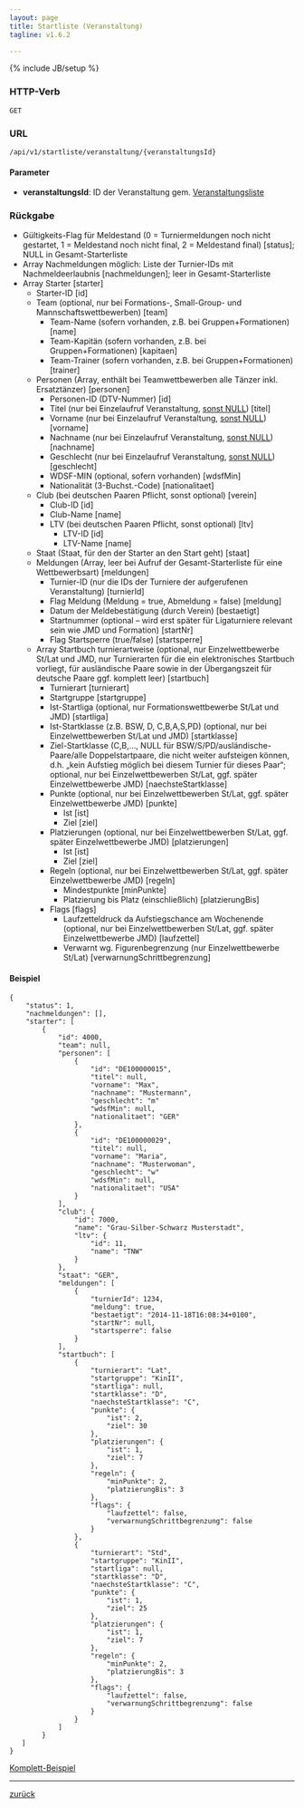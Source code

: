 ```yaml
---
layout: page
title: Startliste (Veranstaltung)
tagline: v1.6.2

---
```

{% include JB/setup %}

### HTTP-Verb ###
	GET

### URL ###
	/api/v1/startliste/veranstaltung/{veranstaltungsId}

#### Parameter ####

* **veranstaltungsId**: ID der Veranstaltung gem. [Veranstaltungsliste](veranstaltung_liste.html)

### Rückgabe ###
* Gültigkeits-Flag für Meldestand (0 = Turniermeldungen noch nicht gestartet, 1 = Meldestand noch nicht final, 2 = Meldestand final) [status]; NULL in Gesamt-Starterliste
* Array Nachmeldungen möglich: Liste der Turnier-IDs mit Nachmeldeerlaubnis [nachmeldungen]; leer in Gesamt-Starterliste
* Array Starter [starter]
  * Starter-ID [id]
  * Team (optional, nur bei Formations-, Small-Group- und Mannschaftswettbewerben) [team]
    * Team-Name (sofern vorhanden, z.B. bei Gruppen+Formationen) [name]
    * Team-Kapitän (sofern vorhanden, z.B. bei Gruppen+Formationen) [kapitaen]
    * Team-Trainer (sofern vorhanden, z.B. bei Gruppen+Formationen) [trainer]
  * Personen (Array, enthält bei Teamwettbewerben alle Tänzer inkl. Ersatztänzer) [personen]
    * Personen-ID (DTV-Nummer) [id]
    * Titel (nur bei Einzelaufruf Veranstaltung, [sonst NULL](startliste_wettbewerbsart.html)) [titel] 	* Vorname (nur bei Einzelaufruf Veranstaltung, [sonst NULL](startliste_wettbewerbsart.html)) [vorname]	* Nachname (nur bei Einzelaufruf Veranstaltung, [sonst NULL](startliste_wettbewerbsart.html)) [nachname]	* Geschlecht (nur bei Einzelaufruf Veranstaltung, [sonst NULL](startliste_wettbewerbsart.html)) [geschlecht]	* WDSF-MIN (optional, sofern vorhanden) [wdsfMin]	* Nationalität (3-Buchst.-Code) [nationalitaet]
  * Club (bei deutschen Paaren Pflicht, sonst optional) [verein]	* Club-ID [id]	* Club-Name [name]	* LTV (bei deutschen Paaren Pflicht, sonst optional) [ltv]	  * LTV-ID [id]	  * LTV-Name [name]  * Staat (Staat, für den der Starter an den Start geht) [staat]  * Meldungen (Array, leer bei Aufruf der Gesamt-Starterliste für eine Wettbewerbsart) [meldungen]	* Turnier-ID (nur die IDs der Turniere der aufgerufenen Veranstaltung) [turnierId]	* Flag Meldung (Meldung = true, Abmeldung = false) [meldung]	* Datum der Meldebestätigung (durch Verein) [bestaetigt]	* Startnummer (optional – wird erst später für Ligaturniere relevant sein wie JMD und Formation) [startNr]	* Flag Startsperre (true/false) [startsperre]
  * Array Startbuch turnierartweise (optional, nur Einzelwettbewerbe St/Lat und JMD, nur Turnierarten für die ein elektronisches Startbuch vorliegt, für ausländische Paare sowie in der Übergangszeit für deutsche Paare ggf. komplett leer) [startbuch]	* Turnierart [turnierart]	* Startgruppe [startgruppe]	* Ist-Startliga (optional, nur Formationswettbewerbe St/Lat und JMD) [startliga]	* Ist-Startklasse (z.B. BSW, D, C,B,A,S,PD) (optional, nur bei Einzelwettbewerben St/Lat und JMD) [startklasse]	* Ziel-Startklasse (C,B,…, NULL für BSW/S/PD/ausländische-Paare/alle Doppelstartpaare, die nicht weiter aufsteigen können, d.h. „kein Aufstieg möglich bei diesem Turnier für dieses Paar“; optional, nur bei Einzelwettbewerben St/Lat, ggf. später Einzelwettbewerbe JMD) [naechsteStartklasse]	* Punkte (optional, nur bei Einzelwettbewerben St/Lat, ggf. später Einzelwettbewerbe JMD) [punkte]	  * Ist [ist]	  * Ziel [ziel]	* Platzierungen (optional, nur bei Einzelwettbewerben St/Lat, ggf. später Einzelwettbewerbe JMD) [platzierungen]	  * Ist [ist]	  * Ziel [ziel]	* Regeln (optional, nur bei Einzelwettbewerben St/Lat, ggf. später Einzelwettbewerbe JMD) [regeln]	  * Mindestpunkte [minPunkte]	  * Platzierung bis Platz (einschließlich) [platzierungBis]	* Flags [flags]	  * Laufzetteldruck da Aufstiegschance am Wochenende (optional, nur bei Einzelwettbewerben St/Lat, ggf. später Einzelwettbewerbe JMD) [laufzettel]	  * Verwarnt wg. Figurenbegrenzung (nur Einzelwettbewerbe St/Lat) [verwarnungSchrittbegrenzung]

#### Beispiel ####

<pre class="line-numbers"><code class="language-javascript">{
	"status": 1,
	"nachmeldungen": [],
    "starter": [
        {
            "id": 4000,
            "team": null,
            "personen": [
                {
                    "id": "DE100000015",
                    "titel": null,
                    "vorname": "Max",
                    "nachname": "Mustermann",
                    "geschlecht": "m"
                    "wdsfMin": null,
                    "nationalitaet": "GER"
                },
                {
                    "id": "DE100000029",
                    "titel": null,
                    "vorname": "Maria",
                    "nachname": "Musterwoman",
                    "geschlecht": "w"
                    "wdsfMin": null,
                    "nationalitaet": "USA"
                }
            ],
            "club": {
                "id": 7000,
                "name": "Grau-Silber-Schwarz Musterstadt",
                "ltv": {
                    "id": 11,
                    "name": "TNW"
                }
            },
            "staat": "GER",
            "meldungen": [
                {
                    "turnierId": 1234,
                    "meldung": true,
                    "bestaetigt": "2014-11-18T16:08:34+0100",
                    "startNr": null,
                    "startsperre": false
                }
            ],
            "startbuch": [
                {
                    "turnierart": "Lat",
                    "startgruppe": "KinII",
                    "startliga": null,
                    "startklasse": "D",
                    "naechsteStartklasse": "C",
                    "punkte": {
                        "ist": 2,
                        "ziel": 30
                    },
                    "platzierungen": {
                        "ist": 1,
                        "ziel": 7
                    },
                    "regeln": {
                        "minPunkte": 2,
                        "platzierungBis": 3
                    },
                    "flags": {
                        "laufzettel": false,
                        "verwarnungSchrittbegrenzung": false
                    }
                },
                {
                    "turnierart": "Std",
                    "startgruppe": "KinII",
                    "startliga": null,
                    "startklasse": "D",
                    "naechsteStartklasse": "C",
                    "punkte": {
                        "ist": 1,
                        "ziel": 25
                    },
                    "platzierungen": {
                        "ist": 1,
                        "ziel": 7
                    },
                    "regeln": {
                        "minPunkte": 2,
                        "platzierungBis": 3
                    },
                    "flags": {
                        "laufzettel": false,
                        "verwarnungSchrittbegrenzung": false
                    }
                }
            ]
        }
   ]
}</code></pre>

[Komplett-Beispiel](../../examples/startlisten.json)

* * *

[zurück](javascript:history.go(-1))